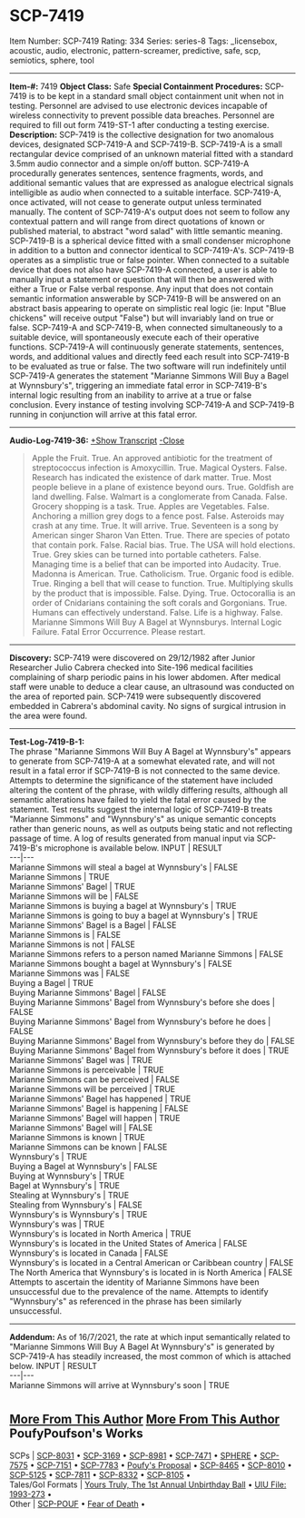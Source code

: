 # SCP-7419
Item Number: SCP-7419
Rating: 334
Series: series-8
Tags: _licensebox, acoustic, audio, electronic, pattern-screamer, predictive, safe, scp, semiotics, sphere, tool

---

**Item-#:** 7419
**Object Class:** Safe
**Special Containment Procedures:** SCP-7419 is to be kept in a standard small object containment unit when not in testing. Personnel are advised to use electronic devices incapable of wireless connectivity to prevent possible data breaches. Personnel are required to fill out form 7419-ST-1 after conducting a testing exercise.
**Description:** SCP-7419 is the collective designation for two anomalous devices, designated SCP-7419-A and SCP-7419-B.
SCP-7419-A is a small rectangular device comprised of an unknown material fitted with a standard 3.5mm audio connector and a simple on/off button. SCP-7419-A procedurally generates sentences, sentence fragments, words, and additional semantic values that are expressed as analogue electrical signals intelligible as audio when connected to a suitable interface. SCP-7419-A, once activated, will not cease to generate output unless terminated manually. The content of SCP-7419-A's output does not seem to follow any contextual pattern and will range from direct quotations of known or published material, to abstract "word salad" with little semantic meaning.
SCP-7419-B is a spherical device fitted with a small condenser microphone in addition to a button and connector identical to SCP-7419-A's. SCP-7419-B operates as a simplistic true or false pointer. When connected to a suitable device that does not also have SCP-7419-A connected, a user is able to manually input a statement or question that will then be answered with either a True or False verbal response. Any input that does not contain semantic information answerable by SCP-7419-B will be answered on an abstract basis appearing to operate on simplistic real logic (ie: Input "Blue chickens" will receive output "False") but will invariably land on true or false.
SCP-7419-A and SCP-7419-B, when connected simultaneously to a suitable device, will spontaneously execute each of their operative functions. SCP-7419-A will continuously generate statements, sentences, words, and additional values and directly feed each result into SCP-7419-B to be evaluated as true or false. The two software will run indefinitely until SCP-7419-A generates the statement "Marianne Simmons Will Buy a Bagel at Wynnsbury's", triggering an immediate fatal error in SCP-7419-B's internal logic resulting from an inability to arrive at a true or false conclusion. Every instance of testing involving SCP-7419-A and SCP-7419-B running in conjunction will arrive at this fatal error.
* * *
**Audio-Log-7419-36:**
[+Show Transcript](javascript:;)
[-Close](javascript:;)
> Apple the Fruit. True. An approved antibiotic for the treatment of streptococcus infection is Amoxycillin. True. Magical Oysters. False. Research has indicated the existence of dark matter. True. Most people believe in a plane of existence beyond ours. True. Goldfish are land dwelling. False. Walmart is a conglomerate from Canada. False. Grocery shopping is a task. True. Apples are Vegetables. False. Anchoring a million grey dogs to a fence post. False. Asteroids may crash at any time. True. It will arrive. True. Seventeen is a song by American singer Sharon Van Etten. True. There are species of potato that contain pork. False. Racial bias. True. The USA will hold elections. True. Grey skies can be turned into portable catheters. False. Managing time is a belief that can be imported into Audacity. True. Madonna is American. True. Catholicism. True. Organic food is edible. True. Ringing a bell that will cease to function. True. Multiplying skulls by the product that is impossible. False. Dying. True. Octocorallia is an order of Cnidarians containing the soft corals and Gorgonians. True. Humans can effectively understand. False. Life is a highway. False. Marianne Simmons Will Buy A Bagel at Wynnsburys.
> Internal Logic Failure. Fatal Error Occurrence. Please restart.
* * *
**Discovery:** SCP-7419 were discovered on 29/12/1982 after Junior Researcher Julio Cabrera checked into Site-196 medical facilities complaining of sharp periodic pains in his lower abdomen. After medical staff were unable to deduce a clear cause, an ultrasound was conducted on the area of reported pain. SCP-7419 were subsequently discovered embedded in Cabrera's abdominal cavity. No signs of surgical intrusion in the area were found.
* * *
**Test-Log-7419-B-1:**  
The phrase "Marianne Simmons Will Buy A Bagel at Wynnsbury's" appears to generate from SCP-7419-A at a somewhat elevated rate, and will not result in a fatal error if SCP-7419-B is not connected to the same device. Attempts to determine the significance of the statement have included altering the content of the phrase, with wildly differing results, although all semantic alterations have failed to yield the fatal error caused by the statement. Test results suggest the internal logic of SCP-7419-B treats "Marianne Simmons" and "Wynnsbury's" as unique semantic concepts rather than generic nouns, as well as outputs being static and not reflecting passage of time. A log of results generated from manual input via SCP-7419-B's microphone is available below.
INPUT | RESULT  
---|---  
Marianne Simmons will steal a bagel at Wynnsbury's | FALSE  
Marianne Simmons | TRUE  
Marianne Simmons' Bagel | TRUE  
Marianne Simmons will be | FALSE  
Marianne Simmons is buying a bagel at Wynnsbury's | TRUE  
Marianne Simmons is going to buy a bagel at Wynnsbury's | TRUE  
Marianne Simmons' Bagel is a Bagel | FALSE  
Marianne Simmons is | FALSE  
Marianne Simmons is not | FALSE  
Marianne Simmons refers to a person named Marianne Simmons | FALSE  
Marianne Simmons bought a bagel at Wynnsbury's | FALSE  
Marianne Simmons was | FALSE  
Buying a Bagel | TRUE  
Buying Marianne Simmons' Bagel | FALSE  
Buying Marianne Simmons' Bagel from Wynnsbury's before she does | FALSE  
Buying Marianne Simmons' Bagel from Wynnsbury's before he does | FALSE  
Buying Marianne Simmons' Bagel from Wynnsbury's before they do | FALSE  
Buying Marianne Simmons' Bagel from Wynnsbury's before it does | TRUE  
Marianne Simmons' Bagel was | TRUE  
Marianne Simmons is perceivable | TRUE  
Marianne Simmons can be perceived | FALSE  
Marianne Simmons will be perceived | TRUE  
Marianne Simmons' Bagel has happened | TRUE  
Marianne Simmons' Bagel is happening | FALSE  
Marianne Simmons' Bagel will happen | TRUE  
Marianne Simmons' Bagel will | FALSE  
Marianne Simmons is known | TRUE  
Marianne Simmons can be known | FALSE  
Wynnsbury's | TRUE  
Buying a Bagel at Wynnsbury's | FALSE  
Buying at Wynnsbury's | TRUE  
Bagel at Wynnsbury's | TRUE  
Stealing at Wynnsbury's | TRUE  
Stealing from Wynnsbury's | FALSE  
Wynnsbury's is Wynnsbury's | TRUE  
Wynnsbury's was | TRUE  
Wynnsbury's is located in North America | TRUE  
Wynnsbury's is located in the United States of America | FALSE  
Wynnsbury's is located in Canada | FALSE  
Wynnsbury's is located in a Central American or Caribbean country | FALSE  
The North America that Wynnsbury's is located in is North America | FALSE  
Attempts to ascertain the identity of Marianne Simmons have been unsuccessful due to the prevalence of the name. Attempts to identify "Wynnsbury's" as referenced in the phrase has been similarly unsuccessful.
* * *
**Addendum:** As of 16/7/2021, the rate at which input semantically related to "Marianne Simmons Will Buy A Bagel At Wynnsbury's" is generated by SCP-7419-A has steadily increased, the most common of which is attached below.
INPUT | RESULT  
---|---  
Marianne Simmons will arrive at Wynnsbury's soon | TRUE  
# 
# 
# 
[More From This Author](javascript:;)
[More From This Author](javascript:;)
PoufyPoufson's Works  
---  
SCPs |  [SCP-8031](/scp-8031) • [SCP-3169](/scp-3169) • [SCP-8981](/scp-8981) • [SCP-7471](/scp-7471) • [SPHERE](/scp-7793) • [SCP-7575](/scp-7575) • [SCP-7151](/scp-7151) • [SCP-7783](/scp-7783) • [Poufy's Proposal](/poufys-proposal) • [SCP-8465](/scp-8465) • [SCP-8010](/scp-8010) • [SCP-5125](/scp-5125) • [SCP-7811](/scp-7811) • [SCP-8332](/scp-8332) • [SCP-8105](/scp-8105) •  
Tales/GoI Formats |  [Yours Truly, The 1st Annual Unbirthday Ball](/yourstrulyfirstunbirthdayball) • [UIU File: 1993-273](/uiu-file-1993-273) •  
Other |  [SCP-POUF](/poufypoufson) • [Fear of Death](/art:fear-of-death) •